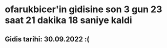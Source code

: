 # ofarukbicer'in gidisine son 3 gun 23 saat 21 dakika 18 saniye kaldi

## Gidis tarihi: 30.09.2022 :(